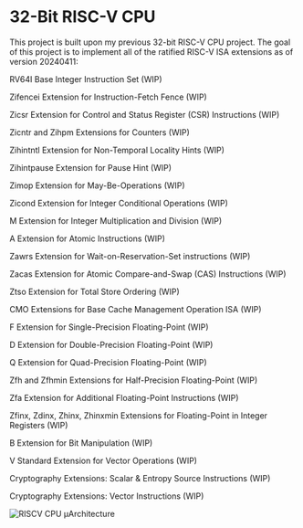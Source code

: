 # 32-Bit RISC-V CPU

This project is built upon my previous 32-bit RISC-V CPU project. The goal of this project is to implement all of the ratified RISC-V ISA extensions as of version 20240411:

RV64I Base Integer Instruction Set (WIP)

Zifencei Extension for Instruction-Fetch Fence (WIP)

Zicsr Extension for Control and Status Register (CSR) Instructions (WIP)

Zicntr and Zihpm Extensions for Counters (WIP)

Zihintntl Extension for Non-Temporal Locality Hints (WIP)

Zihintpause Extension for Pause Hint (WIP)

Zimop Extension for May-Be-Operations (WIP)

Zicond Extension for Integer Conditional Operations (WIP)

M Extension for Integer Multiplication and Division (WIP)

A Extension for Atomic Instructions (WIP)

Zawrs Extension for Wait-on-Reservation-Set instructions (WIP)

Zacas Extension for Atomic Compare-and-Swap (CAS) Instructions (WIP)

Ztso Extension for Total Store Ordering (WIP)

CMO Extensions for Base Cache Management Operation ISA (WIP)

F Extension for Single-Precision Floating-Point (WIP)

D Extension for Double-Precision Floating-Point (WIP)

Q Extension for Quad-Precision Floating-Point (WIP)

Zfh and Zfhmin Extensions for Half-Precision Floating-Point (WIP)

Zfa Extension for Additional Floating-Point Instructions (WIP)

Zfinx, Zdinx, Zhinx, Zhinxmin Extensions for Floating-Point in Integer Registers (WIP)

B Extension for Bit Manipulation (WIP)

V Standard Extension for Vector Operations (WIP)

Cryptography Extensions: Scalar & Entropy Source Instructions (WIP)

Cryptography Extensions: Vector Instructions (WIP)

![RISCV CPU µArchitecture](https://github.com/user-attachments/assets/b3c89f48-68ac-4bdb-b4f1-760c3e54f83f)